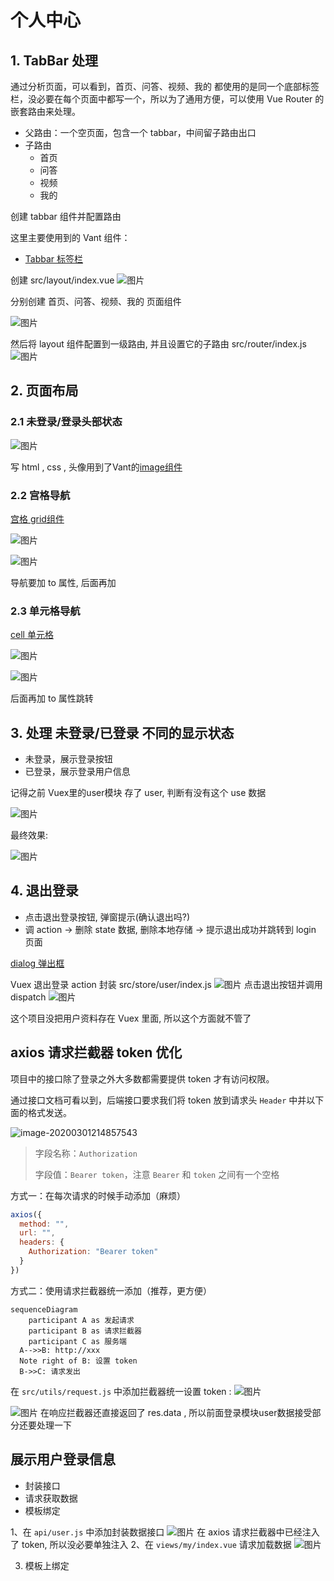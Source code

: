 # 个人中心
## 1. TabBar 处理
通过分析页面，可以看到，首页、问答、视频、我的 都使用的是同一个底部标签栏，没必要在每个页面中都写一个，所以为了通用方便，可以使用 Vue Router 的嵌套路由来处理。

- 父路由：一个空页面，包含一个 tabbar，中间留子路由出口
- 子路由
  - 首页
  - 问答
  - 视频
  - 我的

创建 tabbar 组件并配置路由 

这里主要使用到的 Vant 组件：

- [Tabbar 标签栏](https://youzan.github.io/vant/#/zh-CN/tabbar)

创建 src/layout/index.vue
![图片](../.vuepress/public/images/lo1.png)

分别创建 首页、问答、视频、我的 页面组件

![图片](../.vuepress/public/images/lo2.png)

然后将 layout 组件配置到一级路由, 并且设置它的子路由 src/router/index.js  
![图片](../.vuepress/public/images/lo3.png)

## 2. 页面布局
### 2.1 未登录/登录头部状态
![图片](../.vuepress/public/images/lie1.png)

写 html , css , 头像用到了Vant的[image组件](https://vant-ui.github.io/vant/v2/#/zh-CN/image)
### 2.2 宫格导航
[宫格 grid组件](https://vant-ui.github.io/vant/v2/#/zh-CN/grid)

![图片](../.vuepress/public/images/gong.png)

![图片](../.vuepress/public/images/gong1.png)

导航要加 to 属性, 后面再加
### 2.3 单元格导航
[cell 单元格](https://vant-ui.github.io/vant/v2/#/zh-CN/cell)

![图片](../.vuepress/public/images/ge1.png)

![图片](../.vuepress/public/images/ge2.png)

后面再加 to 属性跳转
## 3. 处理 未登录/已登录 不同的显示状态
- 未登录，展示登录按钮
- 已登录，展示登录用户信息

记得之前 Vuex里的user模块 存了 user, 判断有没有这个 use 数据

![图片](../.vuepress/public/images/zt1.png)

最终效果: 

![图片](../.vuepress/public/images/xg555.png)


## 4. 退出登录 
* 点击退出登录按钮, 弹窗提示(确认退出吗?)
* 调 action -> 删除 state 数据, 删除本地存储  -> 提示退出成功并跳转到 login 页面

[dialog 弹出框](https://vant-ui.github.io/vant/v2/#/zh-CN/dialog)

Vuex 退出登录 action 封装  src/store/user/index.js
![图片](../.vuepress/public/images/tc1.png)
点击退出按钮并调用 dispatch
![图片](../.vuepress/public/images/tc2.png)

这个项目没把用户资料存在 Vuex 里面, 所以这个方面就不管了

## axios 请求拦截器 token 优化
项目中的接口除了登录之外大多数都需要提供 token 才有访问权限。

通过接口文档可看以到，后端接口要求我们将 token 放到请求头 `Header` 中并以下面的格式发送。

![image-20200301214857543](assets/image-20200301214857543.png)

> 字段名称：`Authorization`
>
> 字段值：`Bearer token`，注意 `Bearer` 和 `token` 之间有一个空格

方式一：在每次请求的时候手动添加（麻烦）

```js
axios({
  method: "",
  url: "",
  headers: {
    Authorization: "Bearer token"
  }
})

```

方式二：使用请求拦截器统一添加（推荐，更方便）

```mermaid
sequenceDiagram
	participant A as 发起请求
	participant B as 请求拦截器
	participant C as 服务端
  A-->>B: http://xxx
  Note right of B: 设置 token
  B->>C: 请求发出
```

在 `src/utils/request.js` 中添加拦截器统一设置 token :
![图片](../.vuepress/public/images/qq1.png)

![图片](../.vuepress/public/images/resdata.png)
在响应拦截器还直接返回了 res.data , 所以前面登录模块user数据接受部分还要处理一下
## 展示用户登录信息 
- 封装接口
- 请求获取数据
- 模板绑定

1、在 `api/user.js` 中添加封装数据接口
![图片](../.vuepress/public/images/zl1.png)
在 axios 请求拦截器中已经注入了 token, 所以没必要单独注入
2、在 `views/my/index.vue` 请求加载数据
![图片](../.vuepress/public/images/zs1.png)

3. 模板上绑定



